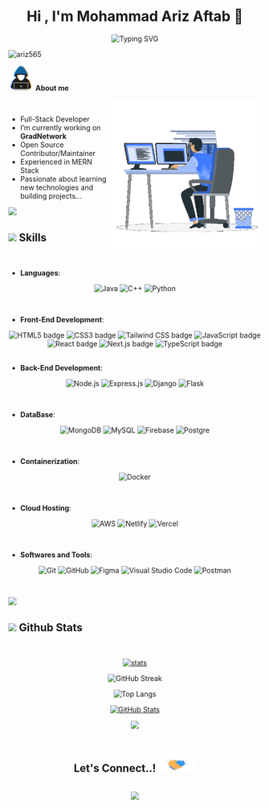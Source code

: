 
 <!-- ## <img src="https://media3.giphy.com/media/qgQUggAC3Pfv687qPC/giphy.gif?cid=ecf05e47srfzcp26tzlqmrid21gou66j7n0xuwpb8s6o4hg9&rid=giphy.gif&ct=g" width="1000" height="300" /> -->




<h1 align="center">Hi , I'm Mohammad Ariz Aftab 👋</h1>
<!-- ## <h3 align="center">Computer Science Enthusiast</h3> -->

<p align="center"
<a href="https://git.io/typing-svg"><img src="https://readme-typing-svg.demolab.com?font=Fira+Code&duration=4000&pause=700&random=true&width=435&lines=Full+Stack+Developer;Tech+Enthusiast;Love+to+learn+new+stuffs...%3C3" alt="Typing SVG" /></a>
</p>
<!-- Profile views -->
<p align="left"> <img src="https://komarev.com/ghpvc/?username=ariz565&label=Profile%20views&color=0e75b6&style=flat" alt="ariz565" /> </p>


 <picture> <img src = "./about_me.gif" width = 50px> </picture> <b> About me </b>
 
 <picture> <img align="right" src="./Right_Side.gif" width = 300px></picture>

 <br>

- Full-Stack Developer
- I’m currently working on **GradNetwork**
- Open Source Contributor/Maintainer
- Experienced in MERN Stack
- Passionate about learning new technologies and building projects...

<img src="https://user-images.githubusercontent.com/73097560/115834477-dbab4500-a447-11eb-908a-139a6edaec5c.gif"><br>

## <img src="https://media2.giphy.com/media/QssGEmpkyEOhBCb7e1/giphy.gif?cid=ecf05e47a0n3gi1bfqntqmob8g9aid1oyj2wr3ds3mg700bl&rid=giphy.gif" width ="25"><b> Skills</b>
<br>

<p align="center">

- **Languages**:
    

<p align="center">
    <img src="https://img.shields.io/badge/Java%20-%232370ED.svg?style=for-the-badge&logo=oraclejava&logoColor=white" alt="Java">
    <img src="https://img.shields.io/badge/C++%20-%2300599C.svg?style=for-the-badge&logo=c%2B%2B&logoColor=white" alt="C++">
    <img src="https://img.shields.io/badge/Python%20-%2314354C.svg?style=for-the-badge&logo=python&logoColor=white" alt="Python">
</p>

<br>   
    
- **Front-End Development**:

<div align="center">
  <img src="https://img.shields.io/badge/HTML5%20-%23E34F26.svg?style=for-the-badge&logo=html5&logoColor=white" alt="HTML5 badge">
  <img src="https://img.shields.io/badge/CSS%20-%231572B6.svg?style=for-the-badge&logo=css3&logoColor=white" alt="CSS3 badge">
  <img src="https://img.shields.io/badge/Tailwind%20CSS%20-%2338B2AC.svg?style=for-the-badge&logo=tailwind-css&logoColor=white" alt="Tailwind CSS badge">
  <img src="https://img.shields.io/badge/JavaScript%20-%23F7DF1E.svg?style=for-the-badge&logo=javascript&logoColor=black" alt="JavaScript badge">
  <img src="https://img.shields.io/badge/React%20-%2320232a.svg?style=for-the-badge&logo=react&logoColor=%2361DAFB" alt="React badge">
  <img src="https://img.shields.io/badge/Next.js%20-%23000000.svg?style=for-the-badge&logo=next.js&logoColor=white" alt="Next.js badge">
  <img src="https://img.shields.io/badge/typescript%20-%23007ACC.svg?style=for-the-badge&logo=typescript&logoColor=white" alt="TypeScript badge">
</div>


<br>

- **Back-End Development**:

<p align="center">
  <img src="https://img.shields.io/badge/Node%20js-339933?style=for-the-badge&logo=nodedotjs&logoColor=white" alt="Node.js">
  <img src="https://img.shields.io/badge/Express%20js-000000?style=for-the-badge&logo=express&logoColor=white" alt="Express.js">
  <img src="https://img.shields.io/badge/django-092E20?style=for-the-badge&logo=django&logoColor=green" alt="Django">
  <img src="https://img.shields.io/badge/flask-000?style=for-the-badge&logo=flask&logoColor=white" alt="Flask">
</p>

<br>

- **DataBase**:

<p align="center">
    <img src="https://img.shields.io/badge/MongoDB%20-%234ea94b.svg?style=for-the-badge&logo=mongodb&logoColor=white" alt="MongoDB">
    <img src="https://img.shields.io/badge/MySQL%20-%2300f.svg?style=for-the-badge&logo=mysql&logoColor=white" alt="MySQL">
    <img src="https://img.shields.io/badge/firebase%20-%23039BE5.svg?style=for-the-badge&logo=firebase" alt="Firebase">
    <img src="https://img.shields.io/badge/Postgre-%234169E1.svg?style=for-the-badge&logo=postgresql" alt="Postgre">
</p>

<br>

- **Containerization**:

<p align="center">
    <img src="https://img.shields.io/badge/Docker-2CA5E0?style=for-the-badge&logo=docker&logoColor=white" alt="Docker">
</p>


<br>

- **Cloud Hosting**:

<p align="center">
 <img src="https://img.shields.io/badge/AWS-FF9900?style=for-the-badge&logo=amazonaws&logoColor=white" alt="AWS">
  <img src="https://img.shields.io/badge/Netlify-%23000000.svg?style=for-the-badge&logo=netlify&logoColor=white" alt="Netlify">
  <img src="https://img.shields.io/badge/Vercel-000000?style=for-the-badge&logo=vercel&logoColor=white" alt="Vercel">
  
</p>

<br>

- **Softwares and Tools**:

<p align="center">
  <img src="https://img.shields.io/badge/git-%23F05033.svg?style=for-the-badge&logo=git&logoColor=white" alt="Git">
  <img src="https://img.shields.io/badge/github-%23121011.svg?style=for-the-badge&logo=github&logoColor=white" alt="GitHub">
  <img src="https://img.shields.io/badge/Figma-F24E1E?style=for-the-badge&logo=figma&logoColor=white" alt="Figma">
  <img src="https://img.shields.io/badge/Visual%20Studio%20Code-0078d7.svg?style=for-the-badge&logo=visual-studio-code&logoColor=white" alt="Visual Studio Code">
  <img src="https://img.shields.io/badge/Postman-FF6C37?style=for-the-badge&logo=postman&logoColor=white" alt="Postman">
</p>

<br>

</p>
<img src="https://user-images.githubusercontent.com/73097560/115834477-dbab4500-a447-11eb-908a-139a6edaec5c.gif"><br>

## <img src="https://media.giphy.com/media/iY8CRBdQXODJSCERIr/giphy.gif" width="35"><b> Github Stats </b>
<br>

<div align="center">
 <p>
  <a href="#"><img alt="stats" src="https://github-profile-summary-cards.vercel.app/api/cards/profile-details?username=ariz565&theme=radical&include_all_commits=true&count_private=true&include_pulls=true"></a>
</p>

![GitHub Streak](https://github-readme-streak-stats.herokuapp.com/?user=ariz565&theme=radical&hide_border=false)

![Top Langs](https://github-readme-stats.vercel.app/api/top-langs/?username=ariz565&theme=radical&layout=compact)

<a href="https://github-readme-stats.vercel.app/api?username=ariz565&show_icons=true&theme=radical">
 <img alt="GitHub Stats" src="https://github-readme-stats.vercel.app/api?username=ariz565&show_icons=true&theme=radical">
</a>


<img src="https://user-images.githubusercontent.com/73097560/115834477-dbab4500-a447-11eb-908a-139a6edaec5c.gif"><br>
<br>
## <b> Let's Connect..!</b><img src="./handshake.gif" width ="80">
<br>
<img src="https://user-images.githubusercontent.com/73097560/115834477-dbab4500-a447-11eb-908a-139a6edaec5c.gif">
<br>



<!--
<p align="left"> <a href="https://github.com/ryo-ma/github-profile-trophy"><img src="https://github-profile-trophy.vercel.app/?username=ariz565" alt="ariz565" /></a> </p>

- 🔭 I’m currently working on **GradNetwork**

- 🌱 I’m currently learning **Back-End Development**

- 💬 Ask me about **Programming Languages, Algorithms and Data Structures**

<h3 align="left">Connect with me:</h3> -->


